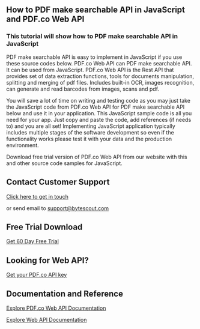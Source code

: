 ## How to PDF make searchable API in JavaScript and PDF.co Web API

### This tutorial will show how to PDF make searchable API in JavaScript

PDF make searchable API is easy to implement in JavaScript if you use these source codes below. PDF.co Web API can PDF make searchable API. It can be used from JavaScript. PDF.co Web API is the Rest API that provides set of data extraction functions, tools for documents manipulation, splitting and merging of pdf files. Includes built-in OCR, images recognition, can generate and read barcodes from images, scans and pdf.

You will save a lot of time on writing and testing code as you may just take the JavaScript code from PDF.co Web API for PDF make searchable API below and use it in your application. This JavaScript sample code is all you need for your app. Just copy and paste the code, add references (if needs to) and you are all set! Implementing JavaScript application typically includes multiple stages of the software development so even if the functionality works please test it with your data and the production environment.

Download free trial version of PDF.co Web API from our website with this and other source code samples for JavaScript.

## Contact Customer Support

[Click here to get in touch](https://bytescout.zendesk.com/hc/en-us/requests/new?subject=PDF.co%20Web%20API%20Question)

or send email to [support@bytescout.com](mailto:support@bytescout.com?subject=PDF.co%20Web%20API%20Question) 

## Free Trial Download

[Get 60 Day Free Trial](https://bytescout.com/download/web-installer?utm_source=github-readme)

## Looking for Web API? 

[Get your PDF.co API key](https://pdf.co/documentation/api?utm_source=github-readme)

## Documentation and Reference

[Explore PDF.co Web API Documentation](https://bytescout.com/documentation/index.html?utm_source=github-readme)

[Explore Web API Documentation](https://pdf.co/documentation/api?utm_source=github-readme)